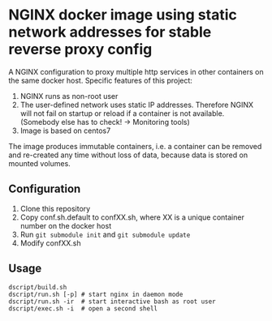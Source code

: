 # NGINX docker image using static network addresses for stable reverse proxy config 

A NGINX configuration to proxy multiple http services in other containers on the same docker host.
Specific features of this project:
1. NGINX runs as non-root user
2. The user-defined network uses static IP addresses. Therefore NGINX will not fail on startup 
   or reload if a container is not available. (Somebody else has to check! -> Monitoring tools)
3. Image is based on centos7     

The image produces immutable containers, i.e. a container can be removed and re-created
any time without loss of data, because data is stored on mounted volumes.

## Configuration

1. Clone this repository
2. Copy conf.sh.default to confXX.sh, where XX is a unique container number on the docker host
3. Run `git submodule init` and `git submodule update`
4. Modify confXX.sh

## Usage

    dscript/build.sh
    dscript/run.sh [-p] # start nginx in daemon mode
    dscript/run.sh -ir  # start interactive bash as root user  
    dscript/exec.sh -i  # open a second shell
